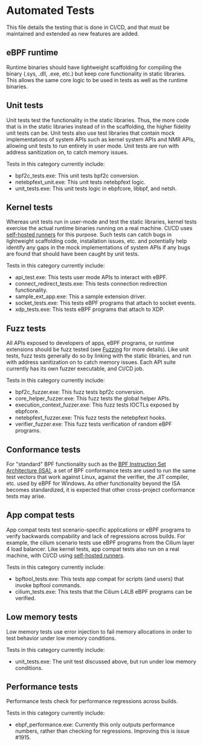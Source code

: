 # Automated Tests

This file details the testing that is done in CI/CD, and that must be maintained
and extended as new features are added.

## eBPF runtime
Runtime binaries should have lightweight scaffolding for compiling the binary (.sys, .dll, .exe, etc.)
but keep core functionality in static libraries. This allows the same core logic to be used in tests
as well as the runtime binaries.

## Unit tests
Unit tests test the functionality in the static libraries. Thus, the more code that is in the static
libraries instead of in the scaffolding, the higher fidelity unit tests can be.  Unit tests also use
test libraries that contain mock implementations of system APIs such as kernel system APIs and NMR APIs,
allowing unit tests to run entirely in user mode. Unit tests are run with address sanitization on,
to catch memory issues.

Tests in this category currently include:
* bpf2c_tests.exe: This unit tests bpf2c conversion.
* netebpfext_unit.exe: This unit tests netebpfext logic.
* unit_tests.exe: This unit tests logic in ebpfcore, libbpf, and netsh.

## Kernel tests
Whereas unit tests run in user-mode and test the static libraries, kernel tests exercise the actual
runtime binaries running on a real machine. CI/CD uses [self-hosted runners](SelfHostedRunnerSetup.md)
for this purpose. Such tests can catch bugs in lightweight scaffolding code, installation issues,
etc. and potentially help identify any gaps in the mock implementations of system APIs if any bugs
are found that should have been caught by unit tests.

Tests in this category currently include:
* api_test.exe: This tests user mode APIs to interact with eBPF.
* connect_redirect_tests.exe: This tests connection redirection functionality.
* sample_ext_app.exe: This a sample extension driver.
* socket_tests.exe: This tests eBPF programs that attach to socket events.
* xdp_tests.exe: This tests eBPF programs that attach to XDP.

## Fuzz tests
All APIs exposed to developers of apps, eBPF programs, or runtime extensions should be fuzz tested
(see [Fuzzing](Fuzzing.md) for more details).  Like unit tests, fuzz tests generally do so
by linking with the static libraries, and run with address sanitization on to catch memory issues.
Each API suite currently has its own fuzzer executable, and CI/CD job.

Tests in this category currently include:
* bpf2c_fuzzer.exe: This fuzz tests bpf2c conversion.
* core_helper_fuzzer.exe: This fuzz tests the global helper APIs.
* execution_context_fuzzer.exe: This fuzz tests IOCTLs exposed by ebpfcore.
* netebpfext_fuzzer.exe: This fuzz tests the netebpfext hooks.
* verifier_fuzzer.exe: This fuzz tests verification of random eBPF programs.

## Conformance tests
For "standard" BPF functionality such as the [BPF Instruction Set Architecture (ISA)](https://github.com/dthaler/ebpf-docs/blob/update/isa/kernel.org/instruction-set.rst),
a set of BPF conformance tests are used to run the same test vectors that work against Linux, against
the verifier, the JIT compiler, etc. used by eBPF for Windows.  As other functionality beyond the ISA
becomes standardized, it is expected that other cross-project conformance tests may arise.

## App compat tests
App compat tests test scenario-specific applications or eBPF programs to verify backwards compability
and lack of regressions across builds. For example, the cilium scenario tests use eBPF programs from
the Cilium layer 4 load balancer.  Like kernel tests, app compat tests also run on a real
machine, with CI/CD using [self-hosted runners](SelfHostedRunnerSetup.md).

Tests in this category currently include:
* bpftool_tests.exe: This tests app compat for scripts (and users) that invoke bpftool commands.
* cilium_tests.exe: This tests that the Cilium L4LB eBPF programs can be verified.

## Low memory tests
Low memory tests use error injection to fail memory allocations in order to test behavior under low
memory conditions.

Tests in this category currently include:
* unit_tests.exe: The unit test discussed above, but run under low memory conditions.

## Performance tests
Performance tests check for performance regressions across builds.

Tests in this category currently include:
* ebpf_performance.exe: Currently this only outputs performance numbers, rather than
  checking for regressions.  Improving this is issue #1915.
